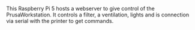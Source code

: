 This Raspberry Pi 5 hosts a webserver to give control of the PrusaWorkstation. It controls a filter, a ventilation, lights and is connection via serial with the printer to get commands.
